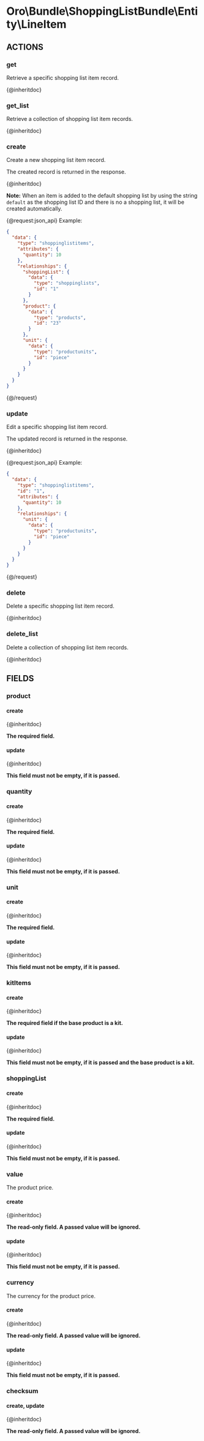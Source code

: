 # Oro\Bundle\ShoppingListBundle\Entity\LineItem

## ACTIONS

### get

Retrieve a specific shopping list item record.

{@inheritdoc}

### get_list

Retrieve a collection of shopping list item records.

{@inheritdoc}

### create

Create a new shopping list item record.

The created record is returned in the response.

{@inheritdoc}

**Note:** When an item is added to the default shopping list by using the string `default` as the shopping list ID
and there is no a shopping list, it will be created automatically.

{@request:json_api}
Example:

```JSON
{
  "data": {
    "type": "shoppinglistitems",
    "attributes": {
      "quantity": 10
    },
    "relationships": {
      "shoppingList": {
        "data": {
          "type": "shoppinglists",
          "id": "1"
        }
      },
      "product": {
        "data": {
          "type": "products",
          "id": "23"
        }
      },
      "unit": {
        "data": {
          "type": "productunits",
          "id": "piece"
        }
      }
    }
  }
}
```
{@/request}

### update

Edit a specific shopping list item record.

The updated record is returned in the response.

{@inheritdoc}

{@request:json_api}
Example:

```JSON
{
  "data": {
    "type": "shoppinglistitems",
    "id": "1",
    "attributes": {
      "quantity": 10
    },
    "relationships": {
      "unit": {
        "data": {
          "type": "productunits",
          "id": "piece"
        }
      }
    }
  }
}
```
{@/request}

### delete

Delete a specific shopping list item record.

{@inheritdoc}

### delete_list

Delete a collection of shopping list item records.

{@inheritdoc}

## FIELDS

### product

#### create

{@inheritdoc}

**The required field.**

#### update

{@inheritdoc}

**This field must not be empty, if it is passed.**

### quantity

#### create

{@inheritdoc}

**The required field.**

#### update

{@inheritdoc}

**This field must not be empty, if it is passed.**

### unit

#### create

{@inheritdoc}

**The required field.**

#### update

{@inheritdoc}

**This field must not be empty, if it is passed.**

### kitItems

#### create

{@inheritdoc}

**The required field if the base product is a kit.**

#### update

{@inheritdoc}

**This field must not be empty, if it is passed and the base product is a kit.**

### shoppingList

#### create

{@inheritdoc}

**The required field.**

#### update

{@inheritdoc}

**This field must not be empty, if it is passed.**

### value

The product price.

#### create

{@inheritdoc}

**The read-only field. A passed value will be ignored.**

#### update

{@inheritdoc}

**This field must not be empty, if it is passed.**

### currency

The currency for the product price.

#### create

{@inheritdoc}

**The read-only field. A passed value will be ignored.**

#### update

{@inheritdoc}

**This field must not be empty, if it is passed.**

### checksum

#### create, update

{@inheritdoc}

**The read-only field. A passed value will be ignored.**

